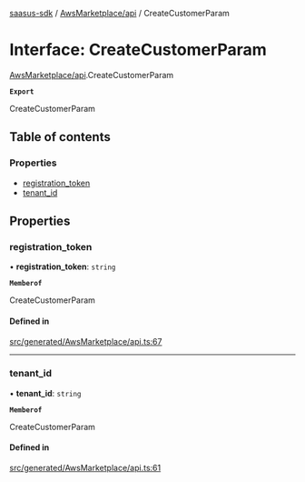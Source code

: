 [saasus-sdk](../README.md) / [AwsMarketplace/api](../modules/AwsMarketplace_api.md) / CreateCustomerParam

# Interface: CreateCustomerParam

[AwsMarketplace/api](../modules/AwsMarketplace_api.md).CreateCustomerParam

**`Export`**

CreateCustomerParam

## Table of contents

### Properties

- [registration\_token](AwsMarketplace_api.CreateCustomerParam.md#registration_token)
- [tenant\_id](AwsMarketplace_api.CreateCustomerParam.md#tenant_id)

## Properties

### registration\_token

• **registration\_token**: `string`

**`Memberof`**

CreateCustomerParam

#### Defined in

[src/generated/AwsMarketplace/api.ts:67](https://github.com/saasus-platform/saasus-sdk-javascript/blob/997c544/src/generated/AwsMarketplace/api.ts#L67)

___

### tenant\_id

• **tenant\_id**: `string`

**`Memberof`**

CreateCustomerParam

#### Defined in

[src/generated/AwsMarketplace/api.ts:61](https://github.com/saasus-platform/saasus-sdk-javascript/blob/997c544/src/generated/AwsMarketplace/api.ts#L61)
